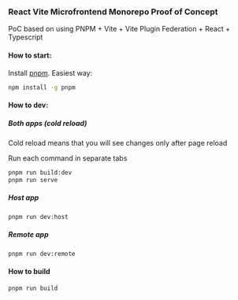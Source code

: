 ### React Vite Microfrontend Monorepo Proof of Concept

PoC based on using PNPM + Vite + Vite Plugin Federation + React + Typescript

#### How to start:

Install [pnpm](https://pnpm.io/installation). Easiest way:
```sh
npm install -g pnpm
```

#### How to dev:

##### Both apps (cold reload)

Cold reload means that you will see changes only after page reload

Run each command in separate tabs
```sh
pnpm run build:dev
pnpm run serve
```

##### Host app

```sh
pnpm run dev:host
```

##### Remote app

```sh
pnpm run dev:remote
```

#### How to build

```sh
pnpm run build
```
